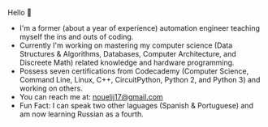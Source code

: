 Hello 👋 

* I'm a former (about a year of experience) automation engineer teaching myself the ins and outs of coding.
* Currently I'm working on mastering my computer science (Data Structures & Algorithms, Databases, Computer Architecture, and Discreete Math) related knowledge and hardware programming.
* Possess seven certifications from Codecademy (Computer Science, Command Line, Linux, C++, CircuitPython, Python 2, and Python 3) and working on others.
* You can reach me at: nouelij17@gmail.com
* Fun Fact: I can speak two other laguages (Spanish & Portuguese) and am now learning Russian as a fourth. 
